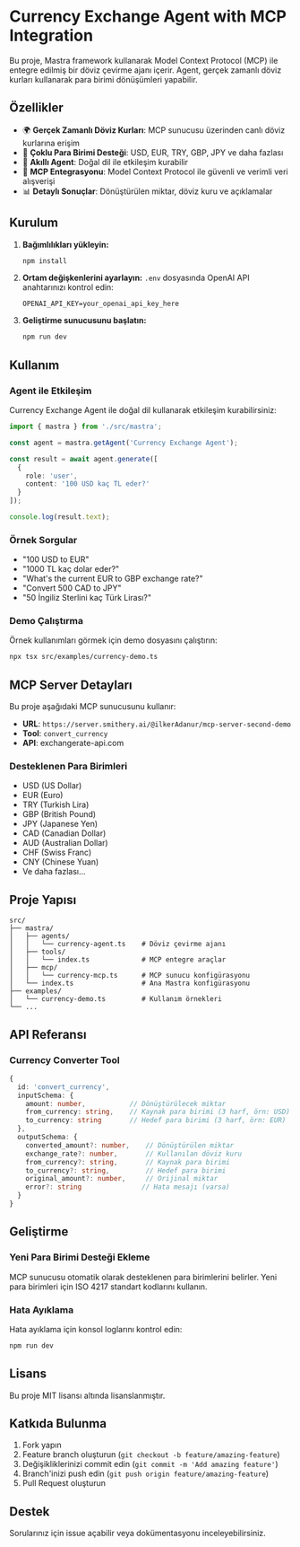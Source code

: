 # Currency Exchange Agent with MCP Integration

Bu proje, Mastra framework kullanarak Model Context Protocol (MCP) ile entegre edilmiş bir döviz çevirme ajanı içerir. Agent, gerçek zamanlı döviz kurları kullanarak para birimi dönüşümleri yapabilir.

## Özellikler

- 🌍 **Gerçek Zamanlı Döviz Kurları**: MCP sunucusu üzerinden canlı döviz kurlarına erişim
- 💱 **Çoklu Para Birimi Desteği**: USD, EUR, TRY, GBP, JPY ve daha fazlası
- 🤖 **Akıllı Agent**: Doğal dil ile etkileşim kurabilir
- 🔧 **MCP Entegrasyonu**: Model Context Protocol ile güvenli ve verimli veri alışverişi
- 📊 **Detaylı Sonuçlar**: Dönüştürülen miktar, döviz kuru ve açıklamalar

## Kurulum

1. **Bağımlılıkları yükleyin:**
   ```bash
   npm install
   ```

2. **Ortam değişkenlerini ayarlayın:**
   `.env` dosyasında OpenAI API anahtarınızı kontrol edin:
   ```
   OPENAI_API_KEY=your_openai_api_key_here
   ```

3. **Geliştirme sunucusunu başlatın:**
   ```bash
   npm run dev
   ```

## Kullanım

### Agent ile Etkileşim

Currency Exchange Agent ile doğal dil kullanarak etkileşim kurabilirsiniz:

```typescript
import { mastra } from './src/mastra';

const agent = mastra.getAgent('Currency Exchange Agent');

const result = await agent.generate([
  {
    role: 'user',
    content: '100 USD kaç TL eder?'
  }
]);

console.log(result.text);
```

### Örnek Sorgular

- "100 USD to EUR"
- "1000 TL kaç dolar eder?"
- "What's the current EUR to GBP exchange rate?"
- "Convert 500 CAD to JPY"
- "50 İngiliz Sterlini kaç Türk Lirası?"

### Demo Çalıştırma

Örnek kullanımları görmek için demo dosyasını çalıştırın:

```bash
npx tsx src/examples/currency-demo.ts
```

## MCP Server Detayları

Bu proje aşağıdaki MCP sunucusunu kullanır:
- **URL**: `https://server.smithery.ai/@ilkerAdanur/mcp-server-second-demo`
- **Tool**: `convert_currency`
- **API**: exchangerate-api.com

### Desteklenen Para Birimleri

- USD (US Dollar)
- EUR (Euro)
- TRY (Turkish Lira)
- GBP (British Pound)
- JPY (Japanese Yen)
- CAD (Canadian Dollar)
- AUD (Australian Dollar)
- CHF (Swiss Franc)
- CNY (Chinese Yuan)
- Ve daha fazlası...

## Proje Yapısı

```
src/
├── mastra/
│   ├── agents/
│   │   └── currency-agent.ts    # Döviz çevirme ajanı
│   ├── tools/
│   │   └── index.ts             # MCP entegre araçlar
│   ├── mcp/
│   │   └── currency-mcp.ts      # MCP sunucu konfigürasyonu
│   └── index.ts                 # Ana Mastra konfigürasyonu
├── examples/
│   └── currency-demo.ts         # Kullanım örnekleri
└── ...
```

## API Referansı

### Currency Converter Tool

```typescript
{
  id: 'convert_currency',
  inputSchema: {
    amount: number,           // Dönüştürülecek miktar
    from_currency: string,    // Kaynak para birimi (3 harf, örn: USD)
    to_currency: string       // Hedef para birimi (3 harf, örn: EUR)
  },
  outputSchema: {
    converted_amount?: number,    // Dönüştürülen miktar
    exchange_rate?: number,       // Kullanılan döviz kuru
    from_currency?: string,       // Kaynak para birimi
    to_currency?: string,         // Hedef para birimi
    original_amount?: number,     // Orijinal miktar
    error?: string               // Hata mesajı (varsa)
  }
}
```

## Geliştirme

### Yeni Para Birimi Desteği Ekleme

MCP sunucusu otomatik olarak desteklenen para birimlerini belirler. Yeni para birimleri için ISO 4217 standart kodlarını kullanın.

### Hata Ayıklama

Hata ayıklama için konsol loglarını kontrol edin:

```bash
npm run dev
```

## Lisans

Bu proje MIT lisansı altında lisanslanmıştır.

## Katkıda Bulunma

1. Fork yapın
2. Feature branch oluşturun (`git checkout -b feature/amazing-feature`)
3. Değişikliklerinizi commit edin (`git commit -m 'Add amazing feature'`)
4. Branch'inizi push edin (`git push origin feature/amazing-feature`)
5. Pull Request oluşturun

## Destek

Sorularınız için issue açabilir veya dokümentasyonu inceleyebilirsiniz.
